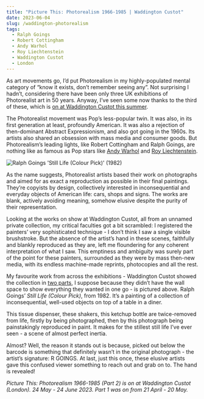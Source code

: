 ```yaml
---
title: "Picture This: Photorealism 1966-1985 | Waddington Custot"
date: 2023-06-04
slug: /waddington-photorealism
tags:
  - Ralph Goings
  - Robert Cottingham
  - Andy Warhol
  - Roy Liechtenstein
  - Waddington Custot
  - London
---
```


As art movements go, I’d put Photorealism in my highly-populated mental category of “know it exists, don’t remember seeing any”. Not surprising I hadn’t, considering there have been only three UK exhibitions of Photorealist art in 50 years. Anyway, I’ve seen some now thanks to the third of these, which is [on at Waddington Custot this summer](https://www.waddingtoncustot.com/exhibitions/196/). 

The Photorealist movement was Pop’s less-popular twin. It was also, in its first generation at least, profoundly American. It was also a rejection of then-dominant Abstract Expressionism, and also got going in the 1960s. Its artists also shared an obsession with mass media and consumer goods. But Photorealism’s leading lights, like Robert Cottingham and Ralph Goings, are nothing like as famous as Pop stars like [Andy Warhol](/tags/andy-warhol) and [Roy Liechtenstein](/tags/roy-liechtenstein).

![Ralph Goings 'Still Life (Colour Pick)' (1982)](/waddington-photorealism-1.jpeg)

As the name suggests, Photorealist artists based their work on photographs and aimed for as exact a reproduction as possible in their final paintings. They’re copyists by design, collectively interested in inconsequential and everyday objects of American life: cars, shops and signs. The works are blank, actively avoiding meaning, somehow elusive despite the purity of their representation.

Looking at the works on show at Waddington Custot, all from an unnamed private collection, my critical faculties got a bit scrambled: I registered the painters’ very sophisticated technique - I don’t think I saw a single visible brushstroke. But the absence of the artist’s hand in these scenes, faithfully and blankly reproduced as they are, left me floundering for any coherent interpretation of what I saw. This emptiness and ambiguity was surely part of the point for these painters, surrounded as they were by mass then-new media, with its endless machine-made reprints, photocopies and all the rest.

My favourite work from across the exhibitions - Waddington Custot showed the collection in [two parts](https://www.waddingtoncustot.com/exhibitions/195/), I suppose because they didn’t have the wall space to show everything they wanted in one go - is pictured above. Ralph Goings’ *Still Life (Colour Pick)*, from 1982. It’s a painting of a collection of inconsequential, well-used objects on top of a table in a diner.

This tissue dispenser, these shakers, this ketchup bottle are twice-removed from life, firstly by being photographed, then by this photograph being painstakingly reproduced in paint. It makes for the stillest still life I’ve ever seen - a scene of almost perfect inertia.

Almost? Well, the reason it stands out is because, picked out below the barcode is something that definitely wasn’t in the original photograph - the artist’s signature: R GOINGS. At last, just this once, these elusive artists gave this confused viewer something to reach out and grab on to. The hand is revealed!

*Picture This: Photorealism 1966-1985 (Part 2) is on at Waddington Custot (London). 24 May - 24 June 2023. Part 1 was on from 21 April - 20 May.*
